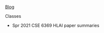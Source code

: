 [Blog ](https://github.com/ogennaesimai/ogenna.github.io/blob/main/2020_CRA_Grad_Cohort_URMD.md)

Classes 
  - Spr 2021 CSE 6369 HLAI paper summaries
